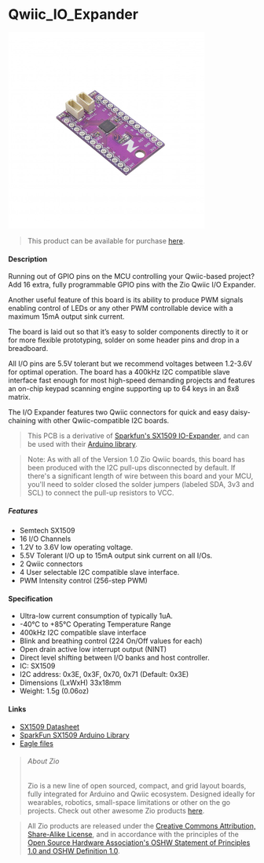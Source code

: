 # Qwiic_IO_Expander




![](io-expander.png)

> This product can be available for purchase [here](https://www.smart-prototyping.com/Zio-Qwiic-IO-Expander.html).


#### Description

Running out of GPIO pins on the MCU controlling your Qwiic-based project? Add 16 extra, fully programmable GPIO pins with the Zio Qwiic I/O Expander. 

Another useful feature of this board is its ability to produce PWM signals enabling control of LEDs or any other PWM controllable device with a maximum 15mA output sink current.

The board is laid out so that it’s easy to solder components directly to it or for more flexible prototyping, solder on some header pins and drop in a breadboard. 

All I/O pins are 5.5V tolerant but we recommend voltages between 1.2-3.6V for optimal operation. The board has a 400kHz I2C compatible slave interface fast enough for most high-speed demanding projects and features an on-chip keypad scanning engine supporting up to 64 keys in an 8x8 matrix.

The I/O Expander features two Qwiic connectors for quick and easy daisy-chaining with other Qwiic-compatible I2C boards. 

> This PCB is a derivative of [Sparkfun's SX1509 IO-Expander](https://github.com/sparkfun/SX1509_IO-Expander), and can be used with their [Arduino library](https://github.com/sparkfun/SparkFun_SX1509_Arduino_Library).


> Note: As with all of the Version 1.0 Zio Qwiic boards, this board has been produced with the I2C pull-ups disconnected by default. If there's a significant length of wire between this board and your MCU, you'll need to solder closed the solder jumpers (labeled SDA, 3v3 and SCL) to connect the pull-up resistors to VCC.


##### Features

* Semtech SX1509
* 16 I/O Channels
* 1.2V to 3.6V low operating voltage.
* 5.5V Tolerant I/O up to 15mA output sink current on all I/Os.
* 2 Qwiic connectors
* 4 User selectable I2C compatible slave interface.
* PWM Intensity control (256-step PWM)




#### Specification

* Ultra-low current consumption of typically 1uA.
* -40°C to +85°C Operating Temperature Range
* 400kHz I2C compatible slave interface
* Blink and breathing control (224 On/Off values for each)
* Open drain active low interrupt output (NINT)
* Direct level shifting between I/O banks and host controller.
* IC: SX1509
* I2C address: 0x3E, 0x3F, 0x70, 0x71 (Default: 0x3E)
* Dimensions (LxWxH) 33x18mm
* Weight: 1.5g (0.06oz)



#### Links

* [SX1509 Datasheet](https://www.smart-prototyping.com/image/data/NOA-RnD/101901%20IO%20Expander/sx150x_89b.pdf)
* [SparkFun SX1509 Arduino Library](https://github.com/sparkfun/SparkFun_SX1509_Arduino_Library)
* [Eagle files](https://github.com/ZIOCC/Qwiic_IO_Expander)









> ###### About Zio
> Zio is a new line of open sourced, compact, and grid layout boards, fully integrated for Arduino and Qwiic ecosystem. Designed ideally for wearables, robotics, small-space limitations or other on the go projects. Check out other awesome Zio products [here](https://www.smart-prototyping.com/Zio).



> All Zio products are released under the [Creative Commons Attribution, Share-Alike License](https://creativecommons.org/licenses/by-sa/4.0/), and in accordance with the principles of the [Open Source Hardware Association's OSHW Statement of Principles 1.0 and OSHW Definition 1.0](https://www.oshwa.org/definition/).
